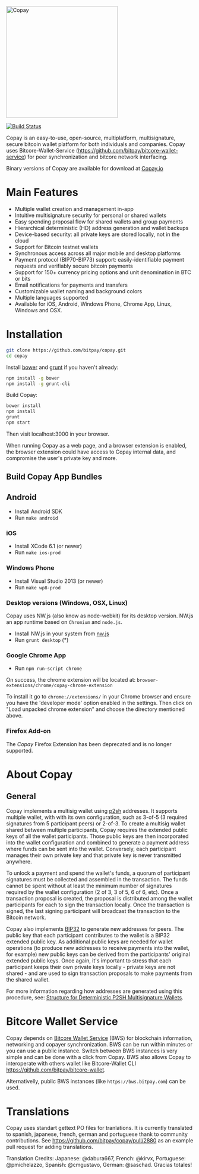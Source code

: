 <img src="https://raw.githubusercontent.com/bitpay/copay/master/public/img/logo.png" alt="Copay" width="300">

[![Build Status](https://secure.travis-ci.org/bitpay/copay.svg)](http://travis-ci.org/bitpay/copay) 

Copay is an easy-to-use, open-source, multiplatform, multisignature, secure bitcoin wallet platform for both  individuals and companies. Copay uses Bitcore-Wallet-Service (https://github.com/bitpay/bitcore-wallet-service) for peer synchronization and bitcore network interfacing. 

Binary versions of Copay are available for download at [Copay.io](https://copay.io)

# Main Features

 - Multiple wallet creation and management in-app 
 - Intuitive multisignature security for personal or shared wallets
 - Easy spending proposal flow for shared wallets and group payments
 - Hierarchical deterministic (HD) address generation and wallet backups 
 - Device-based security: all private keys are stored locally, not in the cloud
 - Support for Bitcoin testnet wallets
 - Synchronous access across all major mobile and desktop platforms
 - Payment protocol (BIP70-BIP73) support: easily-identifiable payment requests and verifiably secure bitcoin payments
 - Support for 150+ currency pricing options and unit denomination in BTC or bits
 - Email notifications for payments and transfers
 - Customizable wallet naming and background colors
 - Multiple languages supported
 - Available for iOS, Android, Windows Phone, Chrome App, Linux, Windows and OSX.

# Installation

```sh
git clone https://github.com/bitpay/copay.git
cd copay
```

Install [bower](http://bower.io/) and [grunt](http://gruntjs.com/getting-started) if you haven't already:

```sh
npm install -g bower
npm install -g grunt-cli
```

Build Copay:

```sh
bower install
npm install
grunt
npm start
```

Then visit localhost:3000 in your browser.

When running Copay as a web page, and a browser extension is enabled, the browser extension
could have access to Copay internal data, and compromise the user's private key
and more.

## Build Copay App Bundles

## Android

 - Install Android SDK
 - Run `make android`

### iOS

 - Install XCode 6.1 (or newer)
 - Run `make ios-prod`

### Windows Phone

  - Install Visual Studio 2013 (or newer)
  - Run `make wp8-prod`

### Desktop versions (Windows, OSX, Linux)

Copay uses NW.js (also know as node-webkit) for its desktop version. NW.js an app runtime based on `Chromium` and `node.js`. 

  - Install NW.js in your system from [nw.js](http://nwjs.io/)
  - Run `grunt desktop` (*)
  
### Google Chrome App

  - Run `npm run-script chrome`

On success, the chrome extension will be located at: `browser-extensions/chrome/copay-chrome-extension`

To install it go to `chrome://extensions/` in your Chrome browser and ensure you have the 'developer mode' option enabled in the settings.  Then click on "Load unpacked chrome extension" and choose the directory mentioned above.

### Firefox Add-on
The *Copay* Firefox Extension has been deprecated and is no longer supported.


# About Copay

## General

Copay implements a multisig wallet using [p2sh](https://en.bitcoin.it/wiki/Pay_to_script_hash) addresses. It supports multiple wallet, with with its own configuration, such as 3-of-5 (3 required signatures from 5 participant peers) or 2-of-3.  To create a multisig wallet shared between multiple participants, Copay requires the extended public keys of all the wallet participants.  Those public keys are then incorporated into the wallet configuration and combined to generate a payment address where funds can be sent into the wallet.  Conversely, each participant manages their own private key and that private key is never transmitted anywhere.

To unlock a payment and spend the wallet's funds, a quorum of participant signatures must be collected and assembled in the transaction.  The funds cannot be spent without at least the minimum number of signatures required by the wallet configuration (2 of 3, 3 of 5, 6 of 6, etc).  Once a transaction proposal is created, the proposal is distributed among the wallet participants for each to sign the transaction locally.  Once the transaction is signed, the last signing participant will broadcast the transaction to the Bitcoin network.

Copay also implements [BIP32](https://github.com/bitcoin/bips/blob/master/bip-0032.mediawiki) to generate new addresses for peers.  The public key that each participant contributes to the wallet is a BIP32 extended public key.  As additional public keys are needed for wallet operations (to produce new addresses to receive payments into the wallet, for example) new public keys can be derived from the participants' original extended public keys.  Once again, it's important to stress that each participant keeps their own private keys locally - private keys are not shared - and are used to sign transaction proposals to make payments from the shared wallet.

For more information regarding how addresses are generated using this procedure, see: [Structure for Deterministic P2SH Multisignature Wallets](https://github.com/bitcoin/bips/blob/master/bip-0045.mediawiki).

# Bitcore Wallet Service

Copay depends on  [Bitcore Wallet Service](https://github.com/bitpay/bitcore-wallet-service) (BWS) for blockchain information, networking and copayer synchronization. BWS can be run within minutes or you can use a public instance. Switch between BWS instances is very simple and can be done with a click from Copay. BWS also allows Copay to interoperate with others wallet like Bitcore-Wallet CLI https://github.com/bitpay/bitcore-wallet.  

Alternativelly, public BWS instances (like `https://bws.bitpay.com`) can be used.

# Translations

Copay uses standart gettext PO files for tranlations. It is currently translated to spanish, japanese, french, german and portuguese thank to community contributions. See https://github.com/bitpay/copay/pull/2880 as an example pull request for adding translations.

Translation Credits: Japanese: @dabura667, French: @kirvx, Portuguese: @pmichelazzo, Spanish: @cmgustavo, German: @saschad. Gracias totales!





